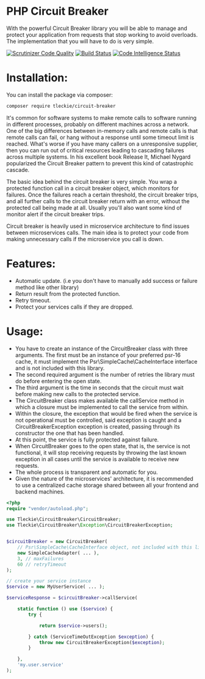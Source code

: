 # PHP Circuit Breaker 

With the powerful Circuit Breaker library you will be able to manage and protect your application from requests that stop working to avoid overloads. The implementation that you will have to do is very simple.

[![Scrutinizer Code Quality](https://scrutinizer-ci.com/g/teodoroleckie/circuit-breaker/badges/quality-score.png?b=main)](https://scrutinizer-ci.com/g/teodoroleckie/circuit-breaker/?branch=main)
[![Build Status](https://scrutinizer-ci.com/g/teodoroleckie/circuit-breaker/badges/build.png?b=main)](https://scrutinizer-ci.com/g/teodoroleckie/circuit-breaker/build-status/main)
[![Code Intelligence Status](https://scrutinizer-ci.com/g/teodoroleckie/circuit-breaker/badges/code-intelligence.svg?b=main)](https://scrutinizer-ci.com/code-intelligence)


# Installation:

You can install the package via composer:

```bash
composer require tleckie/circuit-breaker
```

It's common for software systems to make remote calls to software running in different processes, probably on different 
machines across a network. One of the big differences between in-memory calls and remote calls is that remote calls can 
fail, or hang without a response until some timeout limit is reached. What's worse if you have many callers on a 
unresponsive supplier, then you can run out of critical resources leading to cascading failures across multiple systems. 
In his excellent book Release It, Michael Nygard popularized the Circuit Breaker pattern to prevent this kind of 
catastrophic cascade.

The basic idea behind the circuit breaker is very simple. You wrap a protected function call in a circuit breaker object, 
which monitors for failures. Once the failures reach a certain threshold, the circuit breaker trips, and all further 
calls to the circuit breaker return with an error, without the protected call being made at all. 
Usually you'll also want some kind of monitor alert if the circuit breaker trips.


Circuit breaker is heavily used in microservice architecture to find issues between microservices calls.
The main idea is to protect your code from making unnecessary calls if the microservice you call is down.

# Features:
- Automatic update. (i.e you don't have to manually add success or failure method like other library)
- Return result from the protected function.
- Retry timeout.
- Protect your services calls if they are dropped.

# Usage:

- You have to create an instance of the CircuitBreaker class with three arguments.
The first must be an instance of your preferred psr-16 cache, it must implement the Psr\SimpleCache\CacheInterface 
interface and is not included with this library.  
- The second required argument is the number of retries the library must do before entering the open state.  
- The third argument is the time in seconds that the circuit must wait before making new calls to the protected service.
- The CircuitBreaker class makes available the callService method in which a closure must be implemented to call the service from within.
- Within the closure, the exception that would be fired when the service is not operational must be controlled, 
  said exception is caught and a CircuitBreakerException exception is created, passing through its constructor the one that has been handled.
- At this point, the service is fully protected against failure.
- When CircuitBreaker goes to the open state, that is, the service is not functional, it will stop receiving requests 
  by throwing the last known exception in all cases until the service is available to receive new requests.
- The whole process is transparent and automatic for you.  
- Given the nature of the microservices' architecture, it is recommended to use a centralized cache storage shared between all your frontend and backend machines.

```php
<?php
require "vendor/autoload.php";

use Tleckie\CircuitBreaker\CircuitBreaker;
use Tleckie\CircuitBreaker\Exception\CircuitBreakerException;


$circuitBreaker = new CircuitBreaker(
    // Psr\SimpleCache\CacheInterface object, not included with this library.
    new SimpleCacheAdapter( ... ),
    3, // maxFailures
    60 // retryTimeout
);

// create your service instance
$service = new MyUserService( ... );

$serviceResponse = $circuitBreaker->callService(

    static function () use ($service) {
        try {

            return $service->users();

        } catch (ServiceTimeOutException $exception) {
            throw new CircuitBreakerException($exception);
        }

    },
    'my.user.service'
);

```
